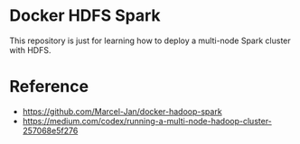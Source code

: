 # Docker HDFS Spark
This repository is just for learning how to deploy a multi-node Spark cluster with HDFS.

# Reference
* https://github.com/Marcel-Jan/docker-hadoop-spark
* https://medium.com/codex/running-a-multi-node-hadoop-cluster-257068e5f276